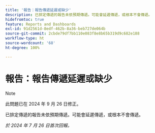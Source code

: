 ```yaml
---
title: '報告：報告傳遞延遲或缺少'
description: 已排定傳遞的報告未依預期傳遞。可能會延遲傳遞，或根本不會傳遞。
hidefromtoc: true
feature: Reports and Dashboards
exl-id: 91d2561d-8edf-462b-8a36-beb727de064b
source-git-commit: 2cbde79df7bb110e083f8e8b65b319d9c682e188
workflow-type: ht
source-wordcount: '68'
ht-degree: 100%

---
```


# 報告：報告傳遞延遲或缺少

>[!NOTE]
>
>此問題已在 2024 年 9 月 26 日修正。

已排定傳遞的報告未依預期傳遞。可能會延遲傳遞，或根本不會傳遞。

_於 2024 年 7 月 26 日首次回報。_
